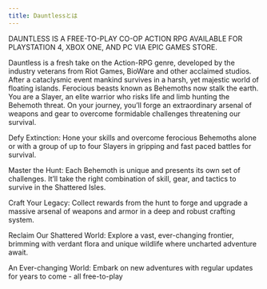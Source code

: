 ```yaml
---
title: Dauntlessとは
---
```

DAUNTLESS IS A FREE-TO-PLAY CO-OP ACTION RPG AVAILABLE FOR PLAYSTATION 4, XBOX ONE, AND PC VIA EPIC GAMES STORE.

Dauntless is a fresh take on the Action-RPG genre, developed by the industry veterans from Riot Games, BioWare and other acclaimed studios. After a cataclysmic event mankind survives in a harsh, yet majestic world of floating islands. Ferocious beasts known as Behemoths now stalk the earth. You are a Slayer, an elite warrior who risks life and limb hunting the Behemoth threat. On your journey, you’ll forge an extraordinary arsenal of weapons and gear to overcome formidable challenges threatening our survival.

Defy Extinction: Hone your skills and overcome ferocious Behemoths alone or with a group of up to four Slayers in gripping and fast paced battles for survival.

Master the Hunt: Each Behemoth is unique and presents its own set of challenges. It’ll take the right combination of skill, gear, and tactics to survive in the Shattered Isles.

Craft Your Legacy: Collect rewards from the hunt to forge and upgrade a massive arsenal of weapons and armor in a deep and robust crafting system.

Reclaim Our Shattered World: Explore a vast, ever-changing frontier, brimming with verdant flora and unique wildlife where uncharted adventure await.

An Ever-changing World: Embark on new adventures with regular updates for years to come - all free-to-play
